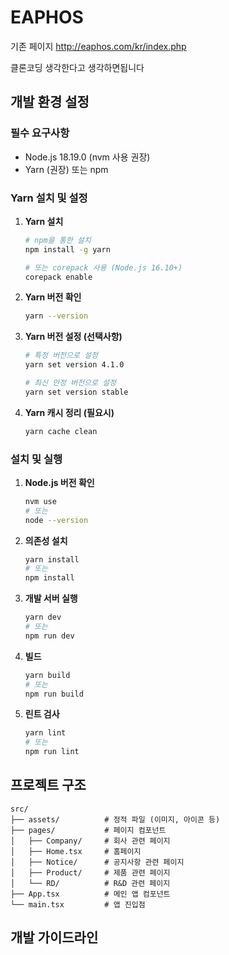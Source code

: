 # EAPHOS

기존 페이지
http://eaphos.com/kr/index.php

클론코딩 생각한다고 생각하면됩니다

## 개발 환경 설정

### 필수 요구사항

- Node.js 18.19.0 (nvm 사용 권장)
- Yarn (권장) 또는 npm

### Yarn 설치 및 설정

1. **Yarn 설치**

   ```bash
   # npm을 통한 설치
   npm install -g yarn

   # 또는 corepack 사용 (Node.js 16.10+)
   corepack enable
   ```

2. **Yarn 버전 확인**

   ```bash
   yarn --version
   ```

3. **Yarn 버전 설정 (선택사항)**

   ```bash
   # 특정 버전으로 설정
   yarn set version 4.1.0

   # 최신 안정 버전으로 설정
   yarn set version stable
   ```

4. **Yarn 캐시 정리 (필요시)**
   ```bash
   yarn cache clean
   ```

### 설치 및 실행

1. **Node.js 버전 확인**

   ```bash
   nvm use
   # 또는
   node --version
   ```

2. **의존성 설치**

   ```bash
   yarn install
   # 또는
   npm install
   ```

3. **개발 서버 실행**

   ```bash
   yarn dev
   # 또는
   npm run dev
   ```

4. **빌드**

   ```bash
   yarn build
   # 또는
   npm run build
   ```

5. **린트 검사**
   ```bash
   yarn lint
   # 또는
   npm run lint
   ```

## 프로젝트 구조

```
src/
├── assets/          # 정적 파일 (이미지, 아이콘 등)
├── pages/           # 페이지 컴포넌트
│   ├── Company/     # 회사 관련 페이지
│   ├── Home.tsx     # 홈페이지
│   ├── Notice/      # 공지사항 관련 페이지
│   ├── Product/     # 제품 관련 페이지
│   └── RD/          # R&D 관련 페이지
├── App.tsx          # 메인 앱 컴포넌트
└── main.tsx         # 앱 진입점
```

## 개발 가이드라인
